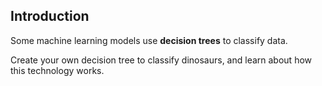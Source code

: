 ## Introduction

Some machine learning models use **decision trees** to classify data.

Create your own decision tree to classify dinosaurs, and learn about how this technology works.
